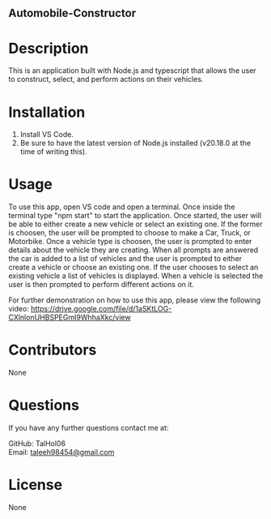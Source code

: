 ## Automobile-Constructor

# Description
This is an application built with Node.js and typescript that allows the user to construct, select, and perform actions on their vehicles.

# Installation
1. Install VS Code.
2. Be sure to have the latest version of Node.js installed (v20.18.0 at the time of writing this).

# Usage
To use this app, open VS code and open a terminal. Once inside the terminal type "npm start" to start the application. Once started, the user will be able to either create a new vehicle or select an existing one. If the former is choosen, the user will be prompted to choose to make a Car, Truck, or Motorbike. Once a vehicle type is choosen, the user is prompted to enter details about the vehicle they are creating. When all prompts are answered the car is added to a list of vehicles and the user is prompted to either create a vehicle or choose an existing one. If the user chooses to select an existing vehicle a list of vehicles is displayed. When a vehicle is selected the user is then prompted to perform different actions on it.

For further demonstration on how to use this app, please view the following video:
https://drive.google.com/file/d/1aSKtLOG-CXlnlonUHBSPEGmI9WhhaXkc/view

# Contributors
None

# Questions
If you have any further questions contact me at:

GitHub: TalHol06<br>
Email: taleeh98454@gmail.com

# License
None